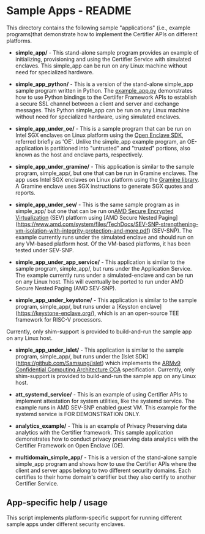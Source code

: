 # Sample Apps - README

This directory contains the following sample "applications" (i.e., example programs)that demonstrate how to implement the Certifier APIs on different platforms.

- **simple_app/** - This stand-alone sample program provides an example of initializing, provisioning and using the Certifier Service with simulated enclaves. This simple_app can be run on any Linux machine without need for specialized hardware.

- **simple_app_python/** - This is a version of the stand-alone simple_app sample program written in Python. The [example_app.py](simple_app_python/example_app.py)
demonstrates how to use Python bindings to the Certiifer Framework APIs to establish a secure SSL channel between a client and server and exchange messages. This Python simple_app can be run on any Linux machine without need for specialized hardware, using simulated enclaves.

- **simple_app_under_oe/** - This is a sample program that can be run on Intel SGX enclaves on Linux platform using the
[Open Enclave SDK](https://openenclave.io/sdk/), referred briefly as 'OE'. Unlike the simple_app example program, an OE-application is partitioned into "untrusted" and "trusted" portions, also known as the host and enclave parts, respectively.

- **simple_app_under_gramine/** - This application is similar to the sample program, simple_app/, but one that can be run in Gramine enclaves. The app uses Intel SGX enclaves on Linux platform using the
  [Gramine library](https://github.com/gramineproject/gramine).
A Gramine enclave uses SGX instructions to generate SGX quotes and reports.

- **simple_app_under_sev/** - This is the same sample program as in simple_app/ but one that can be run on[AMD Secure Encrypted Virtualization](https://www.amd.com/en/developer/sev.html)
(SEV) platform using [AMD Secure Nested Paging] (https://www.amd.com/system/files/TechDocs/SEV-SNP-strengthening-vm-isolation-with-integrity-protection-and-more.pdf) (SEV-SNP). The example currently runs under the simulated enclave and should run on any VM-based platform host. Of the VM-based platforms, it has been tested under SEV-SNP.

- **simple_app_under_app_service/** - This application is similar to the sample program, simple_app/, but runs under the Application Service. The example currently runs under a simulated-enclave and can be run on any Linux host. This will eventually be ported to run under AMD Secure Nested Paging (AMD SEV-SNP).

- **simple_app_under_keystone/** - This application is similar to the sample program, simple_app/, but runs under a [Keyston enclave] (https://keystone-enclave.org/), which is an an open-source TEE framework for RISC-V processors.
 
Currently, only shim-support is provided to build-and-run the sample app
on any Linux host.

- **simple_app_under_islet/** - This application is similar to the sample program, simple_app/, but runs under the [Islet SDK] (https://github.com/Samsung/islet)
which implements the [ARMv9 Confidential Computing Architecture CCA](https://www.arm.com/architecture/security-features/arm-confidential-compute-architecture) specification. Currently, only shim-support is provided to build-and-run the sample app on any Linux host.

- **att_systemd_service/** - This is an example of using Certifier APIs to implement attestation for system utilities, like the systemd service. The example runs in AMD SEV-SNP enabled guest VM. This example for the systemd service is FOR DEMONSTRATION ONLY.

- **analytics_example/** - This is an example of Privacy Preserving data analytics with the Certifier framework. This sample application demonstrates how to conduct privacy preserving data analytics with the Certifier Framework on Open Enclave (OE).

- **multidomain_simple_app/** - This is a version of the stand-alone sample simple_app program and shows how to use the Certifier APIs where the client and server apps belong to two different security domains. Each certifies to their home domain's certifier but they also certify to another Certifier Service. 


## App-specific help / usage

This script implements platform-specific support for running different sample apps under different security enclaves.

